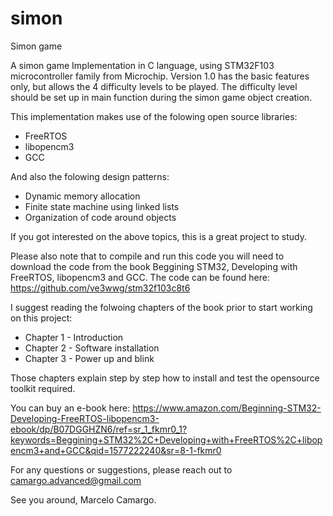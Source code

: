 # simon
Simon game

A simon game Implementation in C language, using STM32F103 microcontroller family from Microchip.
Version 1.0 has the basic features only, but allows the 4 difficulty levels to be played.
The difficulty level should be set up in main function during the simon game object creation.

This implementation makes use of the folowing open source libraries:
- FreeRTOS
- libopencm3
- GCC

And also the folowing design patterns:
- Dynamic memory allocation
- Finite state machine using linked lists
- Organization of code around objects

If you got interested on the above topics, this is a great project to study.

Please also note that to compile and run this code you will need to download the code from the book Beggining STM32, Developing with FreeRTOS, libopencm3 and GCC.
The code can be found here: https://github.com/ve3wwg/stm32f103c8t6

I suggest reading the folwoing chapters of the book prior to start working on this project:
- Chapter 1 - Introduction
- Chapter 2 - Software installation
- Chapter 3 - Power up and blink

Those chapters explain step by step how to install and test the opensource toolkit required.

You can buy an e-book here: 
https://www.amazon.com/Beginning-STM32-Developing-FreeRTOS-libopencm3-ebook/dp/B07DGGHZN6/ref=sr_1_fkmr0_1?keywords=Beggining+STM32%2C+Developing+with+FreeRTOS%2C+libopencm3+and+GCC&qid=1577222240&sr=8-1-fkmr0

For any questions or suggestions, please reach out to camargo.advanced@gmail.com

See you around,
Marcelo Camargo.
